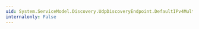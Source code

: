 ```yaml
---
uid: System.ServiceModel.Discovery.UdpDiscoveryEndpoint.DefaultIPv4MulticastAddress
internalonly: False
---
```

